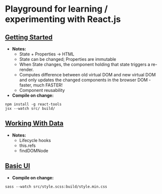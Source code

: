 # Playground for learning / experimenting with React.js

## [Getting Started](intro/)

* **Notes:**
	* State + Properties -> HTML
	* State can be changed; Properties are immutable
	* When State changes, the component holding that state triggers a re-render. 
	* Computes difference between old virtual DOM and new virtual DOM and only updates the changed components in the browser DOM - faster, much FASTER! 
	* Component reusability
* **Compile on change:**

```
npm install -g react-tools
jsx --watch src/ build/
```
## [Working With Data](1-github-cards/)

* **Notes:**
	* Lifecycle hooks
	* this.refs
	* findDOMNode

## [Basic UI](2-play-nine-game/)

* **Compile on change:**

```
sass --watch src/style.scss:build/style.min.css
```